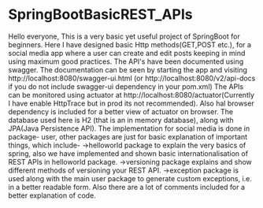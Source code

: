 # SpringBootBasicREST_APIs
Hello everyone,
This is a very basic yet useful project of SpringBoot for beginners. 
Here I have designed basic Http methods(GET,POST etc.), for a social media app where a user can create and edit posts keeping in mind using maximum good practices.
The API's have been documented using swagger. The documentation can be seen by starting the app and visiting http://localhost:8080/swagger-ui.html (or http://localhost:8080/v2/api-docs if you do not include swagger-ui dependency in your pom.xml)
The APIs can be monitored using actuator at http://localhost:8080/actuator(Currently I have enable HttpTrace but in prod its not recommended).
Also hal browser dependency is included for a better view of actuator on browser.
The database used here is H2 (that is an in memory database), along with JPA(Java Persistence API).
The implementation for social media is done in package- user, other packages are just for basic explanation of important things, which include-
->helloworld package to explain the very basics of spring, also we have implemented and shown basic internationalisation of REST APIs in helloworld package.
->versioning package explains and show different methods of versioning your REST API.
->exception package is used along with the main user package to generate custom exceptions, i.e. in a better readable form. 
Also there are a lot of comments included for a better explanation of code.
